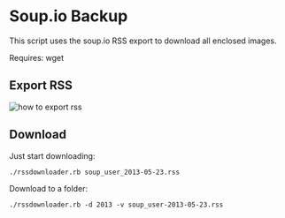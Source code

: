 # Soup.io Backup

This script uses the soup.io RSS export to download all enclosed images.

Requires: wget

## Export RSS

![how to export rss](https://raw.github.com/wiki/manno/soup-io-backup/img/How%20to%20export.png)

## Download

Just start downloading:

    ./rssdownloader.rb soup_user_2013-05-23.rss

Download to a folder:

    ./rssdownloader.rb -d 2013 -v soup_user-2013-05-23.rss


